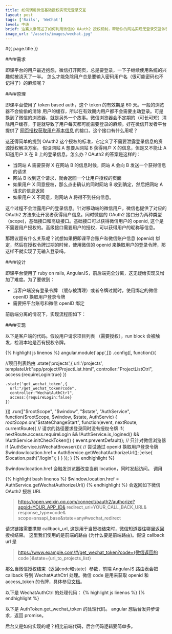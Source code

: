 ```yaml
---
title: 如何调用微信基础授权实现无登录交互
layout: post
tags: ['Rails', 'WeChat']
level: 中级
brief: 这篇文章简述了如何利用微信的 OAuth2 授权机制，帮助你的网站实现无登录交互体验。
image_url: "/assets/images/wechat.jpg"
---
```


#{{ page.title }}

####需求

即课平台的用户最近抱怨，微信打开网页，总是要登录，一下子继续使用系统的兴趣就被浇灭了一半。
怎么才能免除用户总是要输入密码用户名（很可能密码也不记得了）的麻烦呢？

####原理

即课平台使用了 token based auth，这个 token 的有效期是 60 天。一般的浏览器不会偷偷的清除
用户的缓存，所以在有效期内用户都不会需要主动登录。可是换到了微信的浏览器，就是另外一个故事。微信浏览器会不定期的（可长可短）清除用户缓存，于是就导致了用户每天都可能需要登录的麻烦。好在微信开发者平台提供了 [网页授权获取用户基本信息](http://mp.weixin.qq.com/wiki/17/c0f37d5704f0b64713d5d2c37b468d75.html) 的接口。这个接口有什么用呢？

这还得简单的提到 OAuth2 这个授权的标准，它定义了不需要泄露登录信息的资源授权解决方案。
假设网站 A 想要从网站 B 获得用户 X 的信息，但是又不能让 A 知道用户 X 在 B 上的登录信息。怎么办？OAuth2 的答案是这样的：

 - 当网站 A 需要获得 X 在网站 B 的信息时候，网站 A 会向 B 发送一个获得信息的请求
 - 网站 B 收到这个请求，就会返回一个让用户授权的页面
 - 如果用户 X 同意授权，那么点击确认的同时网站 B 收到确定，然后把网站 A 请求的信息返回 
 - 如果用户 X 不同意，则网站 A 将得不到任何信息。

这个过程不会泄露用户的登录信息。针对移动端的微信用户，微信也提供了对应的 OAuth2 方法来让开发者获得用户信息。同时微信的 OAuth2 接口分为两种类型（scope)，基础接口和高级接口。基础接口可以获得微信用户的 openid, 这个是不需要用户授权的。高级接口需要用户的授权，可以获得用户的昵称等信息。

那跟议题有什么关系呢？试想如果把即课平台账户和微信账户信息 (openid) 绑定，然后在授权令牌过期的时候，使用微信的 openid 来换取用户的登录令牌，那这样不就实现了无输入登录吗。

####设计

即课平台使用了 ruby on rails, AngularJS，前后端完全分离，这无疑给实现又增加了难度。为了要做到：

- 当客户端没有登录令牌 （缓存被清理）或者令牌过期时，使用绑定的微信 openID 换取用户登录令牌
- 需要把平台账号和微信 openID 绑定

前后端分离的情况下，实现流程图如下：

<!-- <figure class="graf--figure">
  <div class="aspectRatioPlaceholder is-locked" style="max-width: 620px; max-height: 388px;">
    <div class="aspect-ratio-fill" style="padding-bottom: 62.6%;"></div>
    <img class="graf-image" src="{{ site.url }}/assets/images/wechat_oauth.png">
  </div>
</figure> -->

<!-- <figure class="graf--figure">
  <div class="aspectRatioPlaceholder is-locked" style="max-width: 620px; max-height: 388px;">
    <div class="aspect-ratio-fill" style="padding-bottom: 62.6%;"></div>
    <img class="graf-image" src="{{ site.url }}/assets/images/bind_wechat.png">
  </div>
</figure> -->

####实现

以下是客户端的代码。假设用户请求项目列表 （需要授权），run block 会被触发，检测本地是否有授权令牌。

<!-- {% gist CocaColaCat/d76ab10a4ebf08782a99 %} -->
{% highlight js linenos %}
angular.module('app',[])
.config([, function(){
 
   //项目列表路由
   .state('projects',{
      url:'/projects',
      templateUrl:"app/project/ProjectList.html",
      controller:"ProjectListCtrl",
      access:{requireLogin:true}
    })
 
    .state('get_wechat_token',{
      url:"/get_wechat_token?code",
      controller:"WechatAuthCtrl",
      access:{requireLogin:false}
    })
 
}])
.run(["$rootScope", "$window", "$state", "AuthService", 
  function($rootScope, $window, $state, AuthServic) {
    $rootScope.$on("$stateChangeStart", 
      function(event, nextRoute, currentRoute){
        // 请求的路径要求登录同时没有授权令牌
        if( nextRoute.access.requireLogin &&
            !AuthService.is_logined() &&
            !AuthService.initCheckToken()) {
          event.preventDefault();
          // 只针对微信浏览器
          if (AuthService.isWechatBrowser()){ 
           // 尝试通过 openid 换取用户登录令牌
           $window.location.href = AuthService.getWechatAuthorizeUrl();
          }else{
            $location.path("/login");
          }
        }
    });
}
{% endhighlight %}

$window.location.href 会触发浏览器改变当前 location，同时发起访问。
调用 

{% highlight bash linenos %}
$window.location.href = AuthService.getWechatAuthorizeUrl() 
{% endhighlight %}
会返回如下微信 OAuth2 授权 URL
>https://open.weixin.qq.com/connect/oauth2/authorize?appid=YOUR_APP_ID&
redirect_uri=YOUR_CALL_BACK_URL&
response_type=code&
scope=snsapi_base&state=any#wechat_redirect

请求链接需要携带 callback_url, 这是用于当授权结束时，微信知道要往哪里返回授权结果。
这里我们使用的是前端的路由 (为什么要是前端路由)。假设 callback url 是 
>https://www.example.com/#/get_wechat_token?code={微信返回的 code }&state={url_to_projects_list}

那么当微信授权结束（返回code和state）参数，前端 AngularJS 路由表会把 callback 导到 WechatAuthCtrl 处理。微信 code 是用来获取 openid 和 access_token 的令牌，具体参见[文档](http://mp.weixin.qq.com/wiki/17/c0f37d5704f0b64713d5d2c37b468d75.html)。

以下是 WechatAuthCtrl 的处理代码：
{% highlight js linenos %}
{% endhighlight %}
<!-- {% gist CocaColaCat/144ad175c3ce45d40b4f %} -->

以下是 AuthToken.get_wechat_token 的处理代码。 angular 想后台发异步请求，返回 promise。

<!-- {% gist CocaColaCat/a605bc9c6228031a156f %} -->

后台又是如何实现的呢？相比前端代码，后台代码逻辑要简单多。

<!-- {% gist CocaColaCat/190eb432cf8a2e536c96 %} -->
